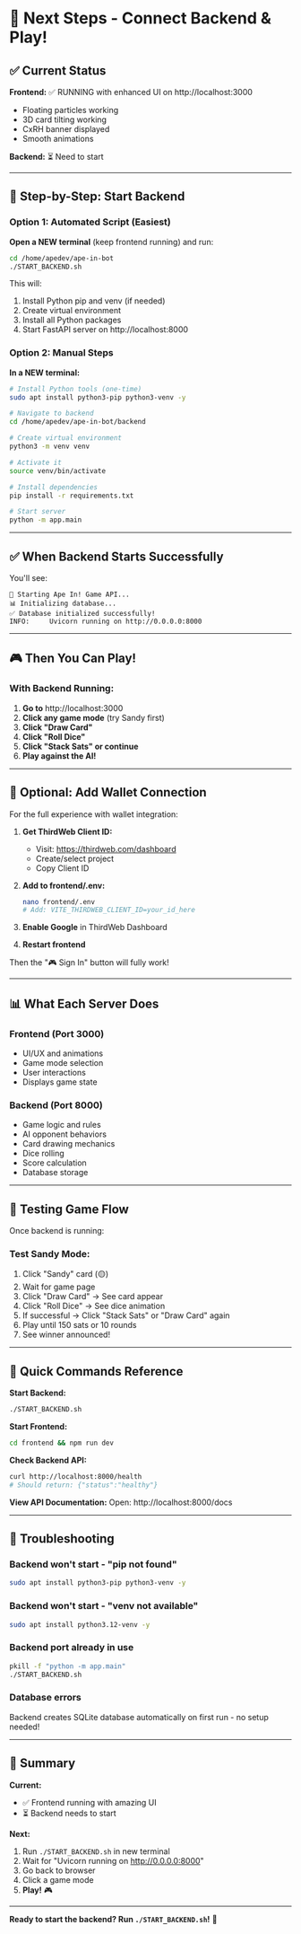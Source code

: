 # 🚀 Next Steps - Connect Backend & Play!

## ✅ Current Status

**Frontend:** ✅ RUNNING with enhanced UI on http://localhost:3000
- Floating particles working
- 3D card tilting working
- CxRH banner displayed
- Smooth animations

**Backend:** ⏳ Need to start

---

## 🎯 Step-by-Step: Start Backend

### Option 1: Automated Script (Easiest)

**Open a NEW terminal** (keep frontend running) and run:

```bash
cd /home/apedev/ape-in-bot
./START_BACKEND.sh
```

This will:
1. Install Python pip and venv (if needed)
2. Create virtual environment
3. Install all Python packages
4. Start FastAPI server on http://localhost:8000

### Option 2: Manual Steps

**In a NEW terminal:**

```bash
# Install Python tools (one-time)
sudo apt install python3-pip python3-venv -y

# Navigate to backend
cd /home/apedev/ape-in-bot/backend

# Create virtual environment
python3 -m venv venv

# Activate it
source venv/bin/activate

# Install dependencies
pip install -r requirements.txt

# Start server
python -m app.main
```

---

## ✅ When Backend Starts Successfully

You'll see:
```
🚀 Starting Ape In! Game API...
📊 Initializing database...
✅ Database initialized successfully!
INFO:     Uvicorn running on http://0.0.0.0:8000
```

---

## 🎮 Then You Can Play!

### With Backend Running:

1. **Go to** http://localhost:3000
2. **Click any game mode** (try Sandy first)
3. **Click "Draw Card"**
4. **Click "Roll Dice"**
5. **Click "Stack Sats" or continue**
6. **Play against the AI!**

---

## 🔐 Optional: Add Wallet Connection

For the full experience with wallet integration:

1. **Get ThirdWeb Client ID:**
   - Visit: https://thirdweb.com/dashboard
   - Create/select project
   - Copy Client ID

2. **Add to frontend/.env:**
   ```bash
   nano frontend/.env
   # Add: VITE_THIRDWEB_CLIENT_ID=your_id_here
   ```

3. **Enable Google** in ThirdWeb Dashboard
4. **Restart frontend**

Then the "🎮 Sign In" button will fully work!

---

## 📊 What Each Server Does

### Frontend (Port 3000)
- UI/UX and animations
- Game mode selection
- User interactions
- Displays game state

### Backend (Port 8000)
- Game logic and rules
- AI opponent behaviors
- Card drawing mechanics
- Dice rolling
- Score calculation
- Database storage

---

## 🎯 Testing Game Flow

Once backend is running:

### Test Sandy Mode:
1. Click "Sandy" card (🟡)
2. Wait for game page
3. Click "Draw Card" → See card appear
4. Click "Roll Dice" → See dice animation
5. If successful → Click "Stack Sats" or "Draw Card" again
6. Play until 150 sats or 10 rounds
7. See winner announced!

---

## 📝 Quick Commands Reference

**Start Backend:**
```bash
./START_BACKEND.sh
```

**Start Frontend:**
```bash
cd frontend && npm run dev
```

**Check Backend API:**
```bash
curl http://localhost:8000/health
# Should return: {"status":"healthy"}
```

**View API Documentation:**
Open: http://localhost:8000/docs

---

## 🐛 Troubleshooting

### Backend won't start - "pip not found"
```bash
sudo apt install python3-pip python3-venv -y
```

### Backend won't start - "venv not available"
```bash
sudo apt install python3.12-venv -y
```

### Backend port already in use
```bash
pkill -f "python -m app.main"
./START_BACKEND.sh
```

### Database errors
Backend creates SQLite database automatically on first run - no setup needed!

---

## 🎊 Summary

**Current:**
- ✅ Frontend running with amazing UI
- ⏳ Backend needs to start

**Next:**
1. Run `./START_BACKEND.sh` in new terminal
2. Wait for "Uvicorn running on http://0.0.0.0:8000"
3. Go back to browser
4. Click a game mode
5. **Play!** 🎮

---

**Ready to start the backend? Run `./START_BACKEND.sh`!** 🚀





